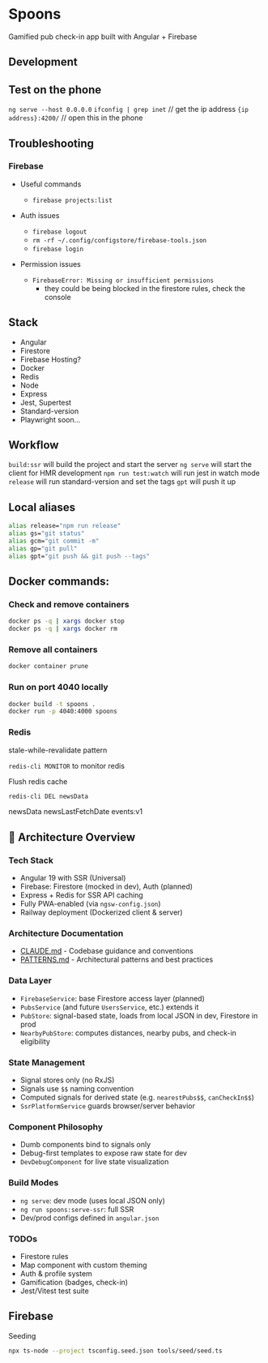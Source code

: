 # Spoons

Gamified pub check-in app built with Angular + Firebase



## Development
## Test on the phone
`ng serve --host 0.0.0.0`
`ifconfig | grep inet` // get the ip address
`{ip address}:4200/` // open this in the phone


## Troubleshooting
### Firebase
- Useful commands
  - `firebase projects:list`

- Auth issues
  - `firebase logout` 
  - `rm -rf ~/.config/configstore/firebase-tools.json`
  - `firebase login`

- Permission issues
  - `FirebaseError: Missing or insufficient permissions`
    - they could be being blocked in the firestore rules, check the console
    

## Stack
- Angular
- Firestore
- Firebase Hosting?
- Docker
- Redis
- Node
- Express
- Jest, Supertest
- Standard-version
- Playwright soon...

## Workflow
`build:ssr` will build the project and start the server
`ng serve` will start the client for HMR development
`npm run test:watch` will run jest in watch mode
`release` will run standard-version and set the tags
`gpt` will push it up


## Local aliases
```bash
alias release="npm run release"
alias gs="git status"
alias gcm="git commit -m"
alias gp="git pull"
alias gpt="git push && git push --tags"
```

## Docker commands:
### Check and remove containers
```bash
docker ps -q | xargs docker stop
docker ps -q | xargs docker rm
```

### Remove all containers
```bash
docker container prune
```

### Run on port 4040 locally
```bash
docker build -t spoons .
docker run -p 4040:4000 spoons
```

### Redis
stale-while-revalidate pattern

`redis-cli MONITOR` to monitor redis

Flush redis cache
```bash
redis-cli DEL newsData
```
newsData
newsLastFetchDate
events:v1



## 🧠 Architecture Overview

### Tech Stack
- Angular 19 with SSR (Universal)
- Firebase: Firestore (mocked in dev), Auth (planned)
- Express + Redis for SSR API caching
- Fully PWA-enabled (via `ngsw-config.json`)
- Railway deployment (Dockerized client & server)

### Architecture Documentation
- [CLAUDE.md](./CLAUDE.md) - Codebase guidance and conventions
- [PATTERNS.md](./PATTERNS.md) - Architectural patterns and best practices

### Data Layer
- `FirebaseService`: base Firestore access layer (planned)
- `PubsService` (and future `UsersService`, etc.) extends it
- `PubStore`: signal-based state, loads from local JSON in dev, Firestore in prod
- `NearbyPubStore`: computes distances, nearby pubs, and check-in eligibility

### State Management
- Signal stores only (no RxJS)
- Signals use `$$` naming convention
- Computed signals for derived state (e.g. `nearestPubs$$`, `canCheckIn$$`)
- `SsrPlatformService` guards browser/server behavior

### Component Philosophy
- Dumb components bind to signals only
- Debug-first templates to expose raw state for dev
- `DevDebugComponent` for live state visualization

### Build Modes
- `ng serve`: dev mode (uses local JSON only)
- `ng run spoons:serve-ssr`: full SSR
- Dev/prod configs defined in `angular.json`

### TODOs
- Firestore rules
- Map component with custom theming
- Auth & profile system
- Gamification (badges, check-in)
- Jest/Vitest test suite


## Firebase

Seeding
```bash
npx ts-node --project tsconfig.seed.json tools/seed/seed.ts
```


